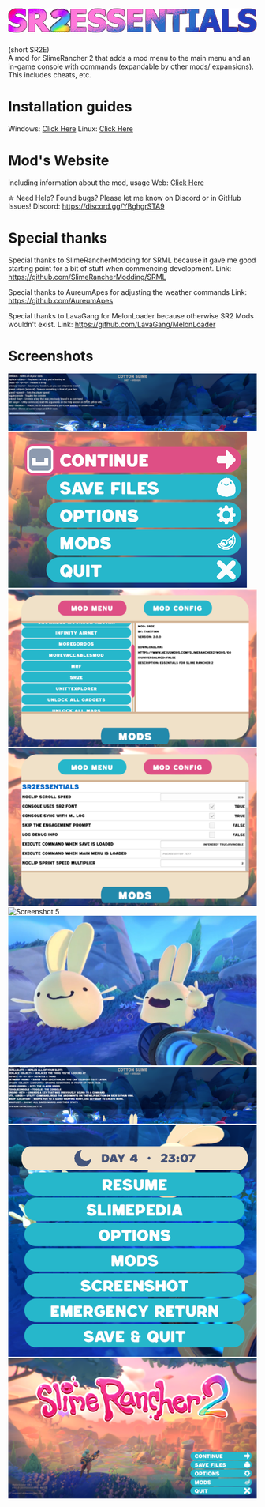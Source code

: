 # ![logo](https://github.com/ThatFinnDev/SR2E/blob/experimental/logo.png?raw=true)
(short SR2E)<br />
A mod for SlimeRancher 2 that adds a mod menu to the main menu and an in-game console with commands (expandable by other mods/ expansions). This includes cheats, etc.

# Installation guides
Windows: [Click Here](https://sr2e.thatfinn.dev/docs/installation/windows-installation-guide)
Linux: [Click Here](https://sr2e.thatfinn.dev/docs/installation/linux-installation-guide)

# Mod's Website
including information about the mod, usage
Web: [Click Here](https://sr2e.thatfinn.dev)

✮ Need Help? Found bugs?
Please let me know on Discord or in GitHub Issues!
Discord: https://discord.gg/YBghgrSTA9

# Special thanks
Special thanks to SlimeRancherModding for SRML because it gave me good starting point for a bit of stuff when commencing development.
Link: https://github.com/SlimeRancherModding/SRML

Special thanks to AureumApes for adjusting the weather commands
Link: https://github.com/AureumApes
 
Special thanks to LavaGang for MelonLoader because otherwise SR2 Mods wouldn't exist.
Link: https://github.com/LavaGang/MelonLoader
# Screenshots
![Screenshot 1](https://github.com/ThatFinnDev/SR2E/blob/experimental/.readme/Screenshot1.png?raw=true)
![Screenshot 2](https://github.com/ThatFinnDev/SR2E/blob/experimental/.readme//Screenshot2.png?raw=true)
![Screenshot 3](https://github.com/ThatFinnDev/SR2E/blob/experimental/.readme//Screenshot3.png?raw=true)
![Screenshot 4](https://github.com/ThatFinnDev/SR2E/blob/experimental/.readme//Screenshot4.png?raw=true)
![Screenshot 5](https://github.com/ThatFinnDev/SR2E/blob/experimental/.readme//Screenshot5.png?raw=true)
![Screenshot 6](https://github.com/ThatFinnDev/SR2E/blob/experimental/.readme//Screenshot6.png?raw=true)
![Screenshot 7](https://github.com/ThatFinnDev/SR2E/blob/experimental/.readme//Screenshot7.png?raw=true)
![Screenshot 8](https://github.com/ThatFinnDev/SR2E/blob/experimental/.readme//Screenshot8.png?raw=true)
![Screenshot 9](https://github.com/ThatFinnDev/SR2E/blob/experimental/.readme//Screenshot9.png?raw=true)
